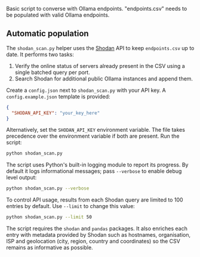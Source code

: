 Basic script to converse with Ollama endpoints.
"endpoints.csv" needs to be populated with valid Ollama endpoints.

## Automatic population

The `shodan_scan.py` helper uses the [Shodan](https://www.shodan.io/) API to
keep `endpoints.csv` up to date. It performs two tasks:

1. Verify the online status of servers already present in the CSV using a
   single batched query per port.
2. Search Shodan for additional public Ollama instances and append them.

Create a `config.json` next to `shodan_scan.py` with your API key. A
`config.example.json` template is provided:

```json
{
  "SHODAN_API_KEY": "your_key_here"
}
```

Alternatively, set the `SHODAN_API_KEY` environment variable. The file takes
precedence over the environment variable if both are present. Run the script:

```bash
python shodan_scan.py
```

The script uses Python's built-in logging module to report its progress. By
default it logs informational messages; pass `--verbose` to enable debug level
output:

```bash
python shodan_scan.py --verbose
```

To control API usage, results from each Shodan query are limited to 100 entries by default.
Use `--limit` to change this value:

```bash
python shodan_scan.py --limit 50
```

The script requires the `shodan` and `pandas` packages.  It also enriches each
entry with metadata provided by Shodan such as hostnames, organisation, ISP and
geolocation (city, region, country and coordinates) so the CSV remains as
informative as possible.
